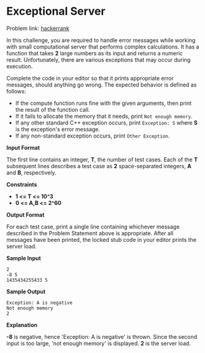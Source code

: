 # Exceptional Server
Problem link: [hackerrank](https://www.hackerrank.com/challenges/exceptional-server/problem)

In this challenge, you are required to handle error messages while working with small computational server that performs complex calculations.
It has a function that takes **2** large numbers as its input and returns a numeric result. Unfortunately, there are various exceptions that may occur during execution.

Complete the code in your editor so that it prints appropriate error messages, should anything go wrong. The expected behavior is defined as follows:

- If the compute function runs fine with the given arguments, then print the result of the function call.
- If it fails to allocate the memory that it needs, print `Not enough memory`.
- If any other standard C++ exception occurs, print `Exception: S` where **S** is the exception's error message.
- If any non-standard exception occurs, print `Other Exception`.

**Input Format**

The first line contains an integer, **T**, the number of test cases.
Each of the **T** subsequent lines describes a test case as **2** space-separated integers, **A** and **B**, respectively.

**Constraints**
- **1 <= T <= 10^3**
- **0 <= A,B <= 2^60**

**Output Format**

For each test case, print a single line containing whichever message described in the Problem Statement above is appropriate. After all messages have been printed, the locked stub code in your editor prints the server load.

**Sample Input**
```
2
-8 5
1435434255433 5
```
**Sample Output**
```
Exception: A is negative
Not enough memory
2
```

**Explanation**

**-8** is negative, hence 'Exception: A is negative' is thrown. Since the second input is too large, 'not enough memory' is displayed. **2** is the server load.